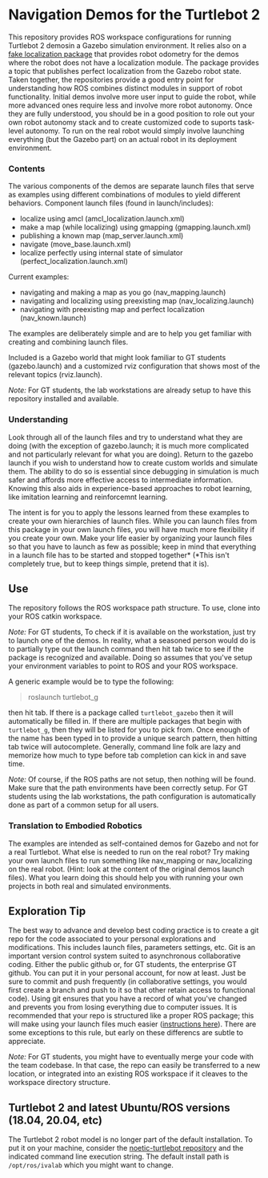 # Navigation Demos for the Turtlebot 2

This repository provides ROS workspace configurations for running Turtlebot 2 demosin a Gazebo simulation environment.  It relies also on a [fake localization package](https://github.com/TurtlebotAdventures/gazebo_fake_localization.git) that provides robot 
odometry for the demos where the robot does not have a localization module.   The package provides a topic that publishes perfect localization from the Gazebo 
robot state.  Taken together, the repositories provide a good entry point for understanding how ROS combines distinct modules in support of robot functionality.
Initial demos involve more user input to guide the robot, while more advanced ones require less and involve more robot autonomy. Once they are fully understood, you 
should be in a good position to role out your own robot autonomy stack and to create customized code to suports task-level autonomy.  To run on the real robot would simply 
involve launching everything (but the Gazebo part) on an actual robot in its deployment environment.

### Contents

The various components of the demos are separate launch files that serve as examples using different combinations of modules to yield different behaviors. 
Component launch files (found in launch/includes):

- localize using amcl (amcl_localization.launch.xml)
- make a map (while localizing) using gmapping (gmapping.launch.xml)
- publishing a known map (map_server.launch.xml)
- navigate (move_base.launch.xml)
- localize perfectly using internal state of simulator (perfect_localization.launch.xml)

Current examples:

- navigating and making a map as you go (nav_mapping.launch)
- navigating and localizing using preexisting map (nav_localizing.launch)
- navigating with preexisting map and perfect localization (nav_known.launch)

The examples are deliberately simple and are to help you get familiar with creating and combining launch files.

Included is a Gazebo world that might look familiar to GT students (gazebo.launch) and a customized rviz configuration that shows most of the relevant topics (rviz.launch). 

_Note:_ For GT students, the lab workstations are already setup to have this repository installed and available.

### Understanding

Look through all of the launch files and try to understand what they are doing (with the exception of gazebo.launch; it is much more complicated and not particularly 
relevant for what you are doing). Return to the gazebo launch if you wish to understand how to create custom worlds and simulate them.  The ability to do so is essential 
since debugging in simulation is much safer and affords more effective access to intermediate information. Knowing this also aids in experience-based approaches to robot 
learning, like imitation learning and reinforcemnt learning.

The intent is for you to apply the lessons learned from these examples to create your own hierarchies of launch files. While you can <include> launch files from this
package in your own launch files, you will have much more flexibility if you create your own. Make your life easier by organizing your launch files so that you have to
launch as few as possible; keep in mind that everything in a launch file has to be started and stopped together* (*This isn't completely true, but to keep things 
simple, pretend that it is).

## Use

The repository follows the ROS workspace path structure.  To use, clone into your ROS catkin workspace. 

_Note:_ For GT students, To check if it is available on the workstation, just try to launch one of the demos. In reality, what a seasoned person would do is to partially type out the launch command then hit tab twice to see if the package is recognized and available.  Doing so assumes that you've setup your environment variables to point to ROS and your ROS workspace.

A generic example would be to type the following:
> roslaunch turtlebot_g

then hit tab.  If there is a package called ``turtlebot_gazebo`` then it will automatically be filled in.  If there are multiple packages that begin with ``turtlebot_g``, then they will be listed for you to pick from.  Once enough of the name has been typed in to provide a unique search pattern, then hitting tab twice will autocomplete.  Generally, command line folk are lazy and memorize how much to type before tab completion can kick in and save time. 


_Note:_ Of course, if the ROS paths are not setup, then nothing will be found.  Make sure that the path environments have been correctly setup.  For GT students using the lab workstations, the path configuration is automatically done as part of a common setup for all users.


### Translation to Embodied Robotics

The examples are intended as self-contained demos for Gazebo and not for a real Turtlebot. What else is needed to run on the real robot? Try making your own launch 
files to run something like nav_mapping or nav_localizing on the real robot. (Hint: look at the content of the original demos launch files). What you learn doing 
this should help you with running your own projects in both real and simulated environments.

## Exploration Tip

The best way to advance and develop best coding practice is to create a git repo for the code associated to your personal explorations and modifications.
This includes launch files, parameters settings, etc. Git is an important version control system suited to asynchronous collaborative coding. Either the public
github or, for GT students, the enterprise GT github. You can put it in your personal account, for now at least. Just be sure to commit and push frequently (in 
collaborative settings, you would first create a branch and push to it so that other retain access to functional code). 
Using git ensures that you have a record of what you've changed and prevents you from losing everything due to computer issues. 
It is recommended that your repo is structured like a proper ROS package; this will make using your launch files much easier
([instructions here](http://wiki.ros.org/ROS/Tutorials/CreatingPackage)).  There are some exceptions to this rule, but early on these differencs are subtle to 
appreciate.

  _Note:_ For GT students, you might have to eventually merge your code with the team codebase.  In that case, the repo can easily be transferred to a new location, or integrated into an existing ROS workspace if it cleaves to the workspace directory structure. 
  
  ## Turtlebot 2 and latest Ubuntu/ROS versions (18.04, 20.04, etc)
  
  The Turtlebot 2 robot model is no longer part of the default installation.  To put it on your machine, consider the [noetic-turtlebot repository](https://github.com/ivaROS/noetic_turtlebot) and the indicated command line execution string.  The default install path is ``/opt/ros/ivalab`` which you might want to change.
